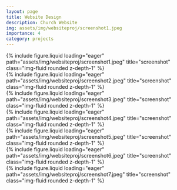 ```yaml
---
layout: page
title: Website Design
description: Church Website
img: assets/img/websiteproj/screenshot1.jpeg
importance: 4
category: projects
---
```


<div class="row">
    <div class="col-sm mt-3 mt-md-0">
        {% include figure.liquid loading="eager" path="assets/img/websiteproj/screenshot1.jpeg" title="screenshot" class="img-fluid rounded z-depth-1" %}
    </div>
</div>


<div class="row">
    <div class="col-sm mt-3 mt-md-0">
        {% include figure.liquid loading="eager" path="assets/img/websiteproj/screenshot2.jpeg" title="screenshot" class="img-fluid rounded z-depth-1" %}
    </div>
</div>

<div class="row">
    <div class="col-sm mt-3 mt-md-0">
        {% include figure.liquid loading="eager" path="assets/img/websiteproj/screenshot3.jpeg" title="screenshot" class="img-fluid rounded z-depth-1" %}
    </div>
</div>

<div class="row">
    <div class="col-sm mt-3 mt-md-0">
        {% include figure.liquid loading="eager" path="assets/img/websiteproj/screenshot4.jpeg" title="screenshot" class="img-fluid rounded z-depth-1" %}
    </div>
</div>

<div class="row">
    <div class="col-sm mt-3 mt-md-0">
        {% include figure.liquid loading="eager" path="assets/img/websiteproj/screenshot5.jpeg" title="screenshot" class="img-fluid rounded z-depth-1" %}
    </div>
</div>

<div class="row">
    <div class="col-sm mt-3 mt-md-0">
        {% include figure.liquid loading="eager" path="assets/img/websiteproj/screenshot6.jpeg" title="screenshot" class="img-fluid rounded z-depth-1" %}
    </div>
</div>


<div class="row">
    <div class="col-sm mt-3 mt-md-0">
        {% include figure.liquid loading="eager" path="assets/img/websiteproj/screenshot7.jpeg" title="screenshot" class="img-fluid rounded z-depth-1" %}
    </div>
</div>
